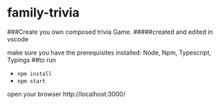 # family-trivia
###Create you own composed trivia Game.
#####created and edited in vscode

make sure you have the prerequisites installed: Node, Npm, Typescript, Typings 
##to run
* ```npm install```
* ```npm start```

open your browser http://localhost:3000/


